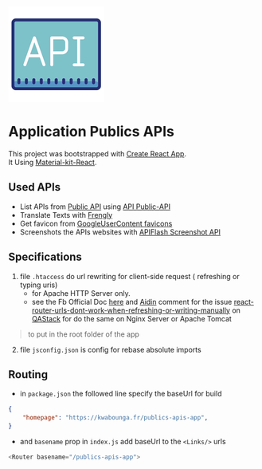 ![icon](public/logo192.png)  
# Application Publics APIs

This project was bootstrapped with [Create React App](https://github.com/facebook/create-react-app).  
It Using [Material-kit-React](https://github.com/creativetimofficial/material-kit-react).  

## Used APIs

- List APIs from [Public API](https://github.com/public-apis/public-apis) using [API Public-API](https://github.com/davemachado/public-api)  
- Translate Texts with [Frengly](https://frengly.com/translate)  
- Get favicon from [GoogleUserContent favicons](https://s2.googleusercontent.com/s2/favicons)  
- Screenshots the APIs websites with [APIFlash Screenshot API](https://apiflash.com/)  

## Specifications

1. file `.htaccess` do url rewriting for client-side request ( refreshing or typing uris)  
   - for Apache HTTP Server only.  
   - see the Fb Official Doc [ here](https://create-react-app.dev/docs/deployment/#serving-apps-with-client-side-routing) and [Aidin](https://stackoverflow.com/users/6868584/aidin) comment for the issue  [react-router-urls-dont-work-when-refreshing-or-writing-manually](https://qastack.fr/programming/27928372/react-router-urls-dont-work-when-refreshing-or-writing-manually) on [QAStack](https://qastack.fr/) for do the same on Nginx Server or Apache Tomcat
> to put in the root folder of the app

2. file `jsconfig.json` is config for rebase absolute imports   

## Routing  
- in `package.json` the followed line specify the baseUrl for build  
```json
{
    "homepage": "https://kwabounga.fr/publics-apis-app",
}
```


- and `basename` prop in `index.js` add baseUrl to the `<Links/>` urls
```js
<Router basename="/publics-apis-app">
```





